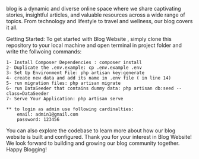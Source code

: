 blog is a dynamic and diverse online space where we share captivating stories, insightful articles, and valuable resources across a wide range of topics. From technology and lifestyle to travel and wellness, our blog covers it all.


Getting Started:
To get started with Blog Website , simply clone this repository to your local machine and open terminal in project folder and write the follwoing commands:

    1- Install Composer Dependencies : composer install
    2- Duplicate the .env.example: cp .env.example .env
    3- Set Up Environment File: php artisan key:generate
    4- create new data and add its name in .env file ( in line 14)
    5- run migration files: php artisan migrate
    6- run DataSeeder that contains dummy data: php artisan db:seed --class=DataSeeder 
    7- Serve Your Application: php artisan serve

    ** to login as admin use following cardinalties: 
        email: admin1@gmail.com
        password: 123456

You can also explore the codebase to learn more about how our blog website is built and configured.
Thank you for your interest in Blog Website! We look forward to building and growing our blog community together.
Happy Blogging!


